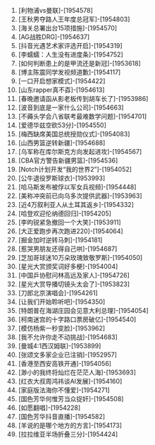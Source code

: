 
1. [利物浦vs曼联]-[1954578]
1. [王秋男夺路人王年度总冠军]-[1954803]
1. [海关总署出台15项措施]-[1954570]
1. [AG战胜DRG]-[1954637]
1. [抖音光遇艺术家评选开启]-[1954319]
1. [李蠕蠕：人生没有进度条]-[1954752]
1. [如何判断患上的是甲流还是新冠]-[1953618]
1. [博主陈震同学发视频道歉]-[1954117]
1. [一口开启想家模式]-[1954422]
1. [山东rapper真不孬]-[1954613]
1. [春晚邀请函从影老板传到胡车长了]-[1953986]
1. [波音到底是一家什么公司]-[1954663]
1. [不薅头学会八省联考最难数学问题]-[1954701]
1. [爱德华兹空砍53分]-[1954550]
1. [梅西缺席美国总统授勋仪式]-[1954083]
1. [山西男篮逆转新疆]-[1954688]
1. [乌军称在库尔斯克方向发起进攻]-[1954567]
1. [CBA官方警告新疆男篮]-[1954536]
1. [Notch计划开发“我的世界2”]-[1954052]
1. [公牛退役罗斯球衣]-[1953993]
1. [哈马斯发布被俘以军女兵视频]-[1954448]
1. [美称冲突前已向乌多次提供武器]-[1953963]
1. [近4万叙利亚人从土耳其返乡]-[1954332]
1. [哈登欢迎伦纳德回归]-[1954205]
1. [李昀锐紧急撤回一个大笑]-[1953911]
1. [大正爱跑步再次跑进220]-[1954064]
1. [掘金加时逆转马刺]-[1954181]
1. [惹哭男朋友还得自己哄]-[1954687]
1. [芝加哥球迷10万朵玫瑰致敬罗斯]-[1954050]
1. [星光大赏颁奖词好多梗]-[1954004]
1. [中国乒协慰问林高远及家人]-[1954726]
1. [星光大赏导播切镜头太会了]-[1953823]
1. [刀郎北京演唱会]-[1954261]
1. [让我们开始聆听吧]-[1954350]
1. [特朗普在海湖庄园会见意大利总理]-[1954054]
1. [柯南迷宫的十字路口票房破亿]-[1954540]
1. [模仿杨紫一秒变脸]-[1953962]
1. [我不允许你走不动挑战]-[1954683]
1. [曼城4:1西汉姆联]-[1953899]
1. [张颂文多家企业已注销]-[1952957]
1. [香港至西安高铁开通]-[1954056]
1. [渺小的我终将灿烂在茫茫人海]-[1953693]
1. [红衣大叔周鸿祎谈AI发展]-[1954160]
1. [家庭版法海你不懂爱]-[1954271]
1. [国色芳华何惟芳当众捉奸]-[1954508]
1. [如愿翻唱]-[1954228]
1. [国色芳华抖音直播]-[1954582]
1. [羊说的是哪个地方的方言]-[1954173]
1. [拉拉维亚半场折叠三分]-[1954424]